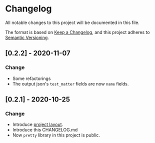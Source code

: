 # Changelog

All notable changes to this project will be documented in this file.

The format is based on [Keep a Changelog](https://keepachangelog.com/en/1.0.0/),
and this project adheres to [Semantic Versioning](https://semver.org/spec/v2.0.0.html).

## [0.2.2] - 2020-11-07

### Change
- Some refactorings
- The output json's `test_matter` fields are now `name` fields.

## [0.2.1] - 2020-10-25

### Change
- Introduce [project layout](https://github.com/golang-standards/project-layout).
- Introduce this CHANGELOG.md
- Now `pretty` library in this project is public.
